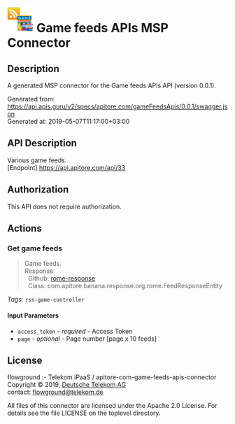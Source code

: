 # ![LOGO](logo.png) Game feeds APIs MSP Connector

## Description

A generated MSP connector for the Game feeds APIs API (version 0.0.1).

Generated from: https://api.apis.guru/v2/specs/apitore.com/gameFeedsApis/0.0.1/swagger.json<br/>
Generated at: 2019-05-07T11:17:00+03:00

## API Description

Various game feeds.<BR />[Endpoint] https://api.apitore.com/api/33

## Authorization

This API does not require authorization.

## Actions

### Get game feeds

> Game feeds.<BR />Response<BR />&nbsp; Github: <a href="https://github.com/keigohtr/apitore-response-parent/tree/master/rome-response">rome-response</a><BR />&nbsp; Class: com.apitore.banana.response.org.rome.FeedResponseEntity<BR />

*Tags:* `rss-game-controller`

#### Input Parameters
* `access_token` - _required_ - Access Token
* `page` - _optional_ - Page number [page x 10 feeds]

## License

flowground :- Telekom iPaaS / apitore-com-game-feeds-apis-connector<br/>
Copyright © 2019, [Deutsche Telekom AG](https://www.telekom.de)<br/>
contact: flowground@telekom.de

All files of this connector are licensed under the Apache 2.0 License. For details
see the file LICENSE on the toplevel directory.
